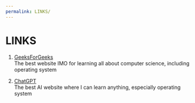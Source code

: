 ```yaml
---
permalink: LINKS/
---
```


# LINKS

1. [GeeksForGeeks](https://www.geeksforgeeks.org/what-is-an-operating-system/)<br>
The best website IMO for learning all about computer science, including operating system

2. [ChatGPT](https://chat.openai.com/)<br>
The best AI website where I can learn anything, especially operating system
